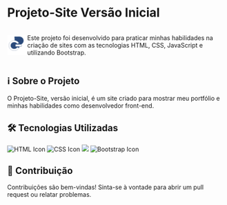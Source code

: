 # Projeto-Site Versão Inicial

<div style="display: flex; align-items: center;">
  <img src="https://github.com/Caio-Ruiz-Romanato/Projeto-Site-v0.0/blob/main/imagens/logo-caio.png" alt="Logo-Site" width="100">
  
  <p>
    Este projeto foi desenvolvido para praticar minhas habilidades na criação de sites com as tecnologias HTML, CSS, JavaScript e utilizando Bootstrap.
  </p>
</div>

## ℹ️ Sobre o Projeto

O Projeto-Site, versão inicial, é um site criado para mostrar meu portfólio e minhas habilidades como desenvolvedor front-end.

## 🛠️ Tecnologias Utilizadas

<p align="left">
  <img src="https://cdn.jsdelivr.net/gh/devicons/devicon/icons/html5/html5-original.svg" alt="HTML Icon" width="50">
  <img src="https://cdn.jsdelivr.net/gh/devicons/devicon/icons/css3/css3-original.svg" alt="CSS Icon" width="50">
  <img src="https://cdn.jsdelivr.net/gh/devicons/devicon/icons/javascript/javascript-original.svg" width="50">
  <img src="https://cdn.jsdelivr.net/gh/devicons/devicon/icons/bootstrap/bootstrap-original.svg" alt="Bootstrap Icon" width="50">
</p>


## 🤝 Contribuição

Contribuições são bem-vindas! Sinta-se à vontade para abrir um pull request ou relatar problemas.
